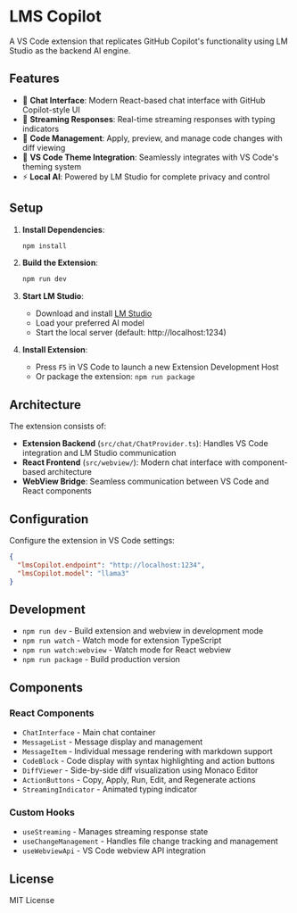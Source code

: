 # LMS Copilot

A VS Code extension that replicates GitHub Copilot's functionality using LM Studio as the backend AI engine.

## Features

- 🤖 **Chat Interface**: Modern React-based chat interface with GitHub Copilot-style UI
- 🔄 **Streaming Responses**: Real-time streaming responses with typing indicators
- 📝 **Code Management**: Apply, preview, and manage code changes with diff viewing
- 🎨 **VS Code Theme Integration**: Seamlessly integrates with VS Code's theming system
- ⚡ **Local AI**: Powered by LM Studio for complete privacy and control

## Setup

1. **Install Dependencies**:
   ```bash
   npm install
   ```

2. **Build the Extension**:
   ```bash
   npm run dev
   ```

3. **Start LM Studio**:
   - Download and install [LM Studio](https://lmstudio.ai/)
   - Load your preferred AI model
   - Start the local server (default: http://localhost:1234)

4. **Install Extension**:
   - Press `F5` in VS Code to launch a new Extension Development Host
   - Or package the extension: `npm run package`

## Architecture

The extension consists of:

- **Extension Backend** (`src/chat/ChatProvider.ts`): Handles VS Code integration and LM Studio communication
- **React Frontend** (`src/webview/`): Modern chat interface with component-based architecture
- **WebView Bridge**: Seamless communication between VS Code and React components

## Configuration

Configure the extension in VS Code settings:

```json
{
  "lmsCopilot.endpoint": "http://localhost:1234",
  "lmsCopilot.model": "llama3"
}
```

## Development

- `npm run dev` - Build extension and webview in development mode
- `npm run watch` - Watch mode for extension TypeScript
- `npm run watch:webview` - Watch mode for React webview
- `npm run package` - Build production version

## Components

### React Components
- `ChatInterface` - Main chat container
- `MessageList` - Message display and management
- `MessageItem` - Individual message rendering with markdown support
- `CodeBlock` - Code display with syntax highlighting and action buttons
- `DiffViewer` - Side-by-side diff visualization using Monaco Editor
- `ActionButtons` - Copy, Apply, Run, Edit, and Regenerate actions
- `StreamingIndicator` - Animated typing indicator

### Custom Hooks
- `useStreaming` - Manages streaming response state
- `useChangeManagement` - Handles file change tracking and management
- `useWebviewApi` - VS Code webview API integration

## License

MIT License
